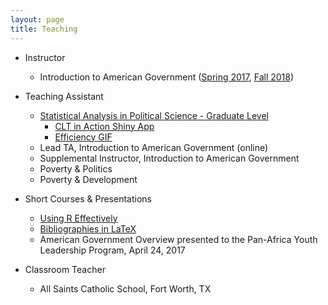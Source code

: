 ```yaml
---
layout: page
title: Teaching
---
```

* Instructor
    + Introduction to American Government ([Spring 2017](files/sp17_gov310.pdf), [Fall 2018](files/fa18_gov310.pdf))

* Teaching Assistant
    + [Statistical Analysis in Political Science - Graduate Level](https://github.com/bapfeld/stats-1)
        + [CLT in Action Shiny App](https://brendan-apfeld.shinyapps.io/CLT-in-action/)
        + [Efficiency GIF](https://www.brendanapfeld.com/stats1/estimators)
    + Lead TA, Introduction to American Government (online)
    + Supplemental Instructor, Introduction to American Government
    + Poverty & Politics
    + Poverty & Development

* Short Courses & Presentations
    + [Using R Effectively](https://github.com/bapfeld/using-r-effectively)
    + [Bibliographies in LaTeX](https://www.brendanapfeld.com/presentations/latex-bib/latex_bibs.html)
    + American Government Overview presented to the Pan-Africa Youth Leadership Program, April 24, 2017

* Classroom Teacher
    + All Saints Catholic School, Fort Worth, TX
